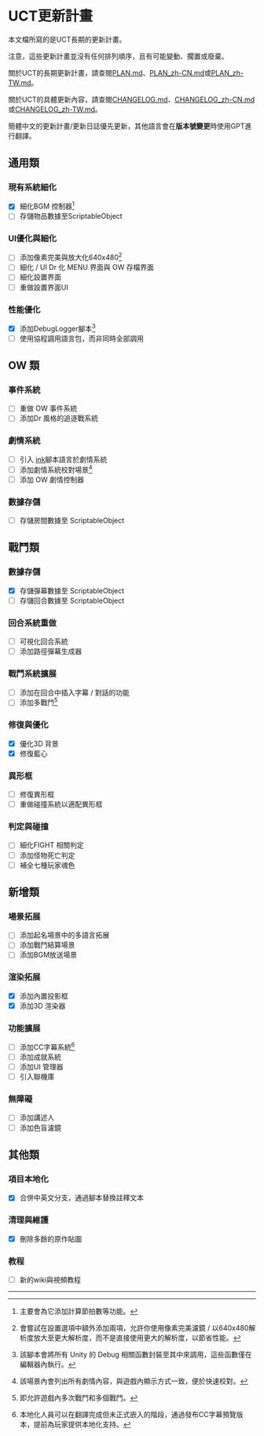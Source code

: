 # UCT更新計畫

本文檔所寫的是UCT長期的更新計畫。

注意，這些更新計畫並沒有任何排列順序，且有可能變動、擱置或廢棄。

關於UCT的長期更新計畫，請查閱[PLAN.md](PLAN.md)、[PLAN_zh-CN.md](PLAN_zh-CN.md)或[PLAN_zh-TW.md](PLAN_zh-TW.md)。

關於UCT的具體更新內容，請查閱[CHANGELOG.md](CHANGELOG.md)、[CHANGELOG_zh-CN.md](CHANGELOG_zh-CN.md)或[CHANGELOG_zh-TW.md](CHANGELOG_zh-TW.md)。

簡體中文的更新計畫/更新日誌優先更新，其他語言會在**版本號變更**時使用GPT進行翻譯。

## 通用類
### 現有系統細化
- [x] 細化BGM 控制器[^1]
- [ ] 存儲物品數據至ScriptableObject

### UI優化與細化
- [ ] 添加像素完美與放大化640x480[^2]
- [ ] 細化 / UI Dr 化 MENU 界面與 OW 存檔界面
- [ ] 細化設置界面
- [ ] 重做設置界面UI

### 性能優化
- [x] 添加DebugLogger腳本[^3]
- [ ] 使用協程調用語言包，而非同時全部調用

## OW 類
### 事件系統
- [ ] 重做 OW 事件系統
- [ ] 添加Dr 風格的追逐戰系統

### 劇情系統
- [ ] 引入 [ink](https://github.com/inkle/ink)腳本語言於劇情系統 
- [ ] 添加劇情系統校對場景[^4]
- [ ] 添加 OW 劇情控制器

### 數據存儲
- [ ] 存儲房間數據至 ScriptableObject

## 戰鬥類
### 數據存儲
- [x] 存儲彈幕數據至 ScriptableObject
- [ ] 存儲回合數據至 ScriptableObject

### 回合系統重做
- [ ] 可視化回合系統
- [ ] 添加路徑彈幕生成器

### 戰鬥系統擴展
- [ ] 添加在回合中插入字幕 / 對話的功能
- [ ] 添加多戰鬥[^5]

### 修復與優化
- [x] 優化3D 背景
- [x] 修復藍心

### 異形框
- [ ] 修復異形框
- [ ] 重做碰撞系統以適配異形框

### 判定與碰撞
- [ ] 細化FIGHT 相關判定
- [ ] 添加怪物死亡判定
- [ ] 補全七種玩家魂色

## 新增類
### 場景拓展
- [ ] 添加起名場景中的多語言拓展
- [ ] 添加戰鬥結算場景
- [ ] 添加BGM放送場景

### 渲染拓展
- [x] 添加內置投影框
- [x] 添加3D 渲染器

### 功能擴展
- [ ] 添加CC字幕系統[^6]
- [ ] 添加成就系統
- [ ] 添加UI 管理器
- [ ] 引入聯機庫

### 無障礙
- [ ] 添加講述人
- [ ] 添加色盲濾鏡

## 其他類
### 項目本地化
- [x] 合併中英文分支，通過腳本替換註釋文本

### 清理與維護
- [x] 刪除多餘的原作貼圖

### 教程
- [ ] 新的wiki與視頻教程

---

[^1]: 主要會為它添加計算節拍數等功能。
[^2]: 會嘗試在設置選項中額外添加兩項，允許你使用像素完美濾鏡 / 以640x480解析度放大至更大解析度，而不是直接使用更大的解析度，以節省性能。
[^3]: 該腳本會將所有 Unity 的 Debug 相關函數封裝至其中來調用，這些函數僅在編輯器內執行。
[^4]: 該場景內會列出所有劇情內容，與遊戲內顯示方式一致，便於快速校對。
[^5]: 即允許遊戲內多次戰鬥和多個戰鬥。
[^6]: 本地化人員可以在翻譯完成但未正式嵌入的階段，通過發布CC字幕預覽版本，提前為玩家提供本地化支持。